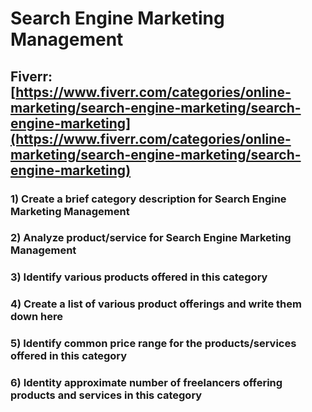 # Search Engine Marketing Management
## Fiverr: [https://www.fiverr.com/categories/online-marketing/search-engine-marketing/search-engine-marketing](https://www.fiverr.com/categories/online-marketing/search-engine-marketing/search-engine-marketing)
### 1) Create a brief category description for Search Engine Marketing Management
### 2) Analyze product/service for Search Engine Marketing Management
### 3) Identify various products offered in this category
### 4) Create a list of various product offerings and write them down here
### 5) Identify common price range for the products/services offered in this category
### 6) Identity approximate number of freelancers offering products and services in this category
